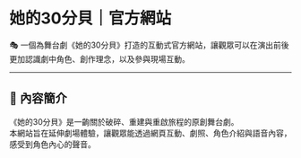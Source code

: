 # 她的30分貝｜官方網站

🎭 一個為舞台劇《她的30分貝》打造的互動式官方網站，讓觀眾可以在演出前後更加認識劇中角色、創作理念，以及參與現場互動。

---

## 📌 內容簡介

《她的30分貝》是一齣關於破碎、重建與重啟旅程的原創舞台劇。  
本網站旨在延伸劇場體驗，讓觀眾能透過網頁互動、劇照、角色介紹與語音內容，感受到角色內心的聲音。
